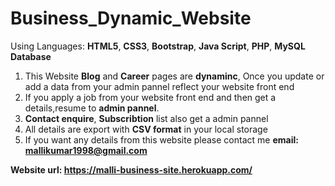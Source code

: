 # Business_Dynamic_Website
Using Languages: <b>HTML5</b>, <b>CSS3</b>, <b>Bootstrap</b>, <b>Java Script</b>, <b>PHP</b>, <b>MySQL Database</b> <br>
1. This Website <b>Blog</b> and <b>Career</b> pages are <b>dynaminc</b>, Once you update or add a data from your admin pannel reflect your website front end 
2. If you apply a job from your website front end and then get a details,resume to <b>admin pannel</b>.
3. <b>Contact enquire</b>, <b>Subscribtion</b> list also get a admin pannel 
4. All details are export with <b>CSV format</b> in your local storage <br>
5. If you want any details from this website please contact me <b>email: mallikumar1998@gmail.com

<b>Website url: https://malli-business-site.herokuapp.com/</b>
